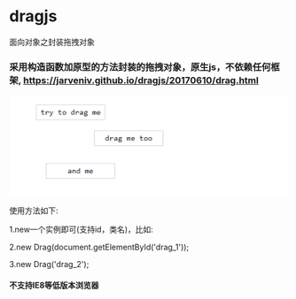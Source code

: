 # dragjs
面向对象之封装拖拽对象

### 采用构造函数加原型的方法封装的拖拽对象，原生js，不依赖任何框架, https://jarveniv.github.io/dragjs/20170610/drag.html

![如下图](https://github.com/JarvenIV/dragjs/blob/master/20170610/imgs/drag.png)


使用方法如下:

1.new一个实例即可(支持id，类名)，比如:

2.new Drag(document.getElementById('drag_1'));

3.new Drag('drag_2');


#### 不支持IE8等低版本浏览器
